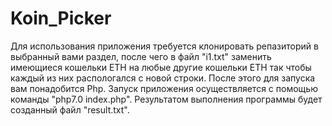 # Koin_Picker
Для использования приложения требуется клонировать репазиторий в выбранный вами раздел, после чего в файл "i1.txt" заменить имеющиеся кошельки ETH на любые другие кошельки ETH так чтобы каждый из них распологался с новой строки.
После этого для запуска вам понадобится Php. Запуск приложения осуществляется с помощью команды "php7.0 index.php".
Результатом выполнения программы будет созданный файл "result.txt".
